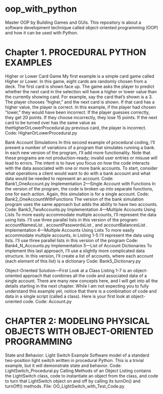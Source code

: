 # oop_with_python
Master OOP by Building Games and GUIs.  This repository is about a software development technique called 
object-oriented programming (OOP) and how it can be used with Python.

Chapter 1. PROCEDURAL PYTHON EXAMPLES
========================================================================================================================

Higher or Lower Card Game
My first example is a simple card game called Higher or Lower. In this
game, eight cards are randomly chosen from a deck. The first card is shown
face up. The game asks the player to predict whether the next card in the
selection will have a higher or lower value than the currently showing card.
For example, say the card that’s shown is a 3. The player chooses “higher,”
and the next card is shown. If that card has a higher value, the player is
correct. In this example, if the player had chosen “lower,” they would have
been incorrect.
If the player guesses correctly, they get 20 points. If they choose
incorrectly, they lose 15 points. If the next card to be turned over has the
same value as theHigherOrLowerProcedural.py previous card, the player is incorrect.
Code: HigherOrLowerProcedural.py

Bank Account Simulations
In this second example of procedural coding, I’ll present a number of
variations of a program that simulates running a bank. In each new version
of the program, I’ll add more functionality. Note that these programs are not
production-ready; invalid user entries or misuse will lead to errors. The
intent is to have you focus on how the code interacts with the data
associated with one or more bank accounts.
To start, consider what operations a client would want to do with a bank
account and what data would be needed to represent an account.
    Code: Bank1_OneAccount.py
Implementation 2—Single Account with Functions
In the version of the program, the code is broken up into
separate functions, one for each action. Again, this simulation is for a single
account.
    Code: Bank2_OneAccountWithFunctions
The version of the bank simulation program  uses the same approach but adds the ability to have two accounts.
    Code: Bank3_TwoAccounts.py
Implementation 4—Multiple Accounts Using Lists
To more easily accommodate multiple accounts, I’ll represent
the data using lists. I’ll use three parallel lists in this version of the program:
accountNamesList , accountPasswordsList , and accountBalancesList .
Implementation 4—Multiple Accounts Using Lists
To more easily accommodate multiple accounts, in Listing 1-5 I’ll represent
the data using lists. I’ll use three parallel lists in this version of the program
     Code: Bank4_N_Accounts.py
Implementation 5—List of Account Dictionaries
To implement this last approach, I’ll use a slightly more complicated data
structure. In this version, I’ll create a list of accounts, where each account
(each element of this list) is a dictionary
     Code: Bank5_Dictionary.py

Object-Oriented Solution—First Look at a Class
Listing 1-7 is an object-oriented approach that combines all the code and
associated data of a single account. There are many new concepts here, and
I will get into all the details starting in the next chapter. While I am not
expecting you to fully understand this example yet, notice that there is a
combination of code and data in a single script (called a class). Here is your
first look at object-oriented code.
    Code: Account.py

CHAPTER 2: MODELING PHYSICAL OBJECTS WITH OBJECT-ORIENTED PROGRAMMING
========================================================================================================================

State and Behavior: Light Switch Example
Software model of a standard two-position light switch
written in procedural Python. This is a trivial example, but it will
demonstrate state and behavior.
     Code: LightSwitch_Procedural.py
Calling Methods of an Object
Listing contains the LightSwitch class, code to instantiate an object
from the class, and code to turn that LightSwitch object on and off by
calling its turnOn() and turnOff() methods.
    File: OO_LightSwitch_with_Test_Code.py